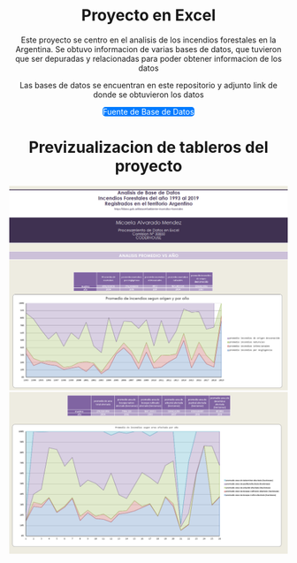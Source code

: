 <h1 align="center">Proyecto en Excel</h1>
<div align="center"> 
  <p>Este proyecto se centro en el analisis de los incendios forestales en la Argentina. Se obtuvo informacion de varias bases de datos, que tuvieron que ser depuradas y relacionadas para poder obtener informacion de los datos</p>
  <p>Las bases de datos se encuentran en este repositorio y adjunto link de donde se obtuvieron los datos</p>
  <a href="https://datos.gob.ar/dataset?groups=envi&tags=Ambiente&_tags_limit=0" style="display: inline-block; ; background-color: #007bff; color: white; text-decoration: none; border-radius: 5px; text-align: center;">Fuente de Base de Datos</a>
</div>

<h1 align="center">Previzualizacion de tableros del proyecto</h1>
<div align="center">
  <img src="imagenes/tablero 1.1.png" title="tablero 1" width="800" />
  <img src="imagenes/tablero 1.2.png" title="tablero 2" width="800" />
</div>
